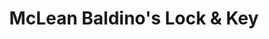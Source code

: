 ---
title: "McLean Baldino's Lock & Key"
url: /mclean/mclean-baldinos-lock-und-key/
shop: Schlüsseldienst
---
